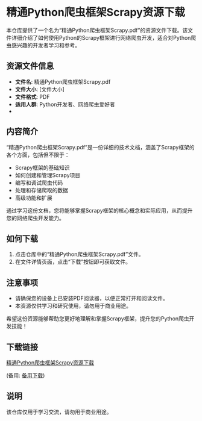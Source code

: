 # 精通Python爬虫框架Scrapy资源下载

本仓库提供了一个名为“精通Python爬虫框架Scrapy.pdf”的资源文件下载。该文件详细介绍了如何使用Python的Scrapy框架进行网络爬虫开发，适合对Python爬虫感兴趣的开发者学习和参考。

## 资源文件信息

- **文件名**: 精通Python爬虫框架Scrapy.pdf
- **文件大小**: [文件大小]
- **文件格式**: PDF
- **适用人群**: Python开发者、网络爬虫爱好者
- 
## 内容简介

“精通Python爬虫框架Scrapy.pdf”是一份详细的技术文档，涵盖了Scrapy框架的各个方面，包括但不限于：

- Scrapy框架的基础知识
- 如何创建和管理Scrapy项目
- 编写和调试爬虫代码
- 处理和存储爬取的数据
- 高级功能和扩展

通过学习这份文档，您将能够掌握Scrapy框架的核心概念和实际应用，从而提升您的网络爬虫开发能力。

## 如何下载

1. 点击仓库中的“精通Python爬虫框架Scrapy.pdf”文件。
2. 在文件详情页面，点击“下载”按钮即可获取文件。

## 注意事项

- 请确保您的设备上已安装PDF阅读器，以便正常打开和阅读文件。
- 本资源仅供学习和研究使用，请勿用于商业用途。

希望这份资源能够帮助您更好地理解和掌握Scrapy框架，提升您的Python爬虫开发技能！

## 下载链接
[精通Python爬虫框架Scrapy资源下载](https://pan.quark.cn/s/59cb70456d1c) 

(备用: [备用下载](https://pan.baidu.com/s/1i6eAx_mLIHlrOui7HX1NOA?pwd=1234))

## 说明

该仓库仅用于学习交流，请勿用于商业用途。
